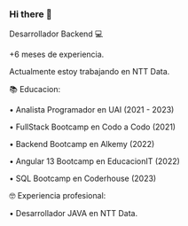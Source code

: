 ### Hi there 👋

Desarrollador Backend 💻 

+6 meses de experiencia.

Actualmente estoy trabajando en NTT Data.

📚 Educacion:

• Analista Programador en UAI (2021 - 2023)

• FullStack Bootcamp en Codo a Codo (2021)

• Backend Bootcamp en Alkemy (2022)

• Angular 13 Bootcamp en EducacionIT (2022)

• SQL Bootcamp en Coderhouse (2023)

🤓 Experiencia profesional:

• Desarrollador JAVA en NTT Data.


